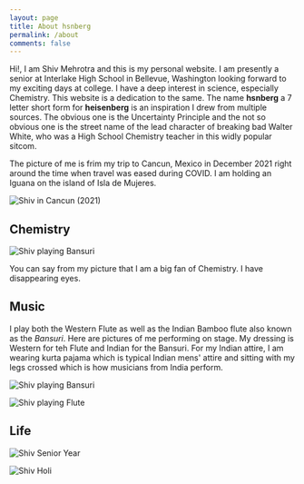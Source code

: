 ```yaml
---
layout: page
title: About hsnberg
permalink: /about
comments: false
---
```


<div class="row justify-content-between">
    <div class="col-md-8 pr-8">
        <p>Hi!, I am Shiv Mehrotra and this is my personal website. I am presently a senior at Interlake High School in Bellevue, Washington looking forward to my exciting days at college. I have a deep interest in science, especially Chemistry. This website is a dedication to the same. The name <b>hsnberg</b> a 7 letter short form for <b>heisenberg</b> is an inspiration I drew from multiple sources. The obvious one is the Uncertainty Principle and the not so obvious one is the street name of the lead character of breaking bad Walter White, who was a High School Chemistry teacher in this widly popular sitcom.</p>
        <p>The picture of me is frim my trip to Cancun, Mexico in December 2021 right around the time when  travel was eased during COVID. I am holding an Iguana on the island of Isla de Mujeres.</p>
    </div>
    <div class="col-md-4">
        <p class="mb-5"><img class="shadow-lg" src="{{site.baseurl}}/assets/images/shiv-cancun.jpg" alt="Shiv in Cancun (2021)" /></p>
    </div>
</div>

<div class="section-title">
    <h2><span>Chemistry</span></h2>
</div>
<div class="row justify-content-between">
    <div class="col-md-4">
        <p class="mb-5"><img class="shadow-lg" src="{{site.baseurl}}/assets/images/shiv-heisenberg.jpg" alt="Shiv playing Bansuri" /></p>
    </div>
    <div class="col-md-8 pr-8">
        <p>
        You can say from my picture that I am a big fan of Chemistry. I have disappearing eyes.</p>
    </div>
</div>

<div class="section-title">
    <h2><span>Music</span></h2>
</div>
<div class="row justify-content-between">
    <div class="col-md-8 pr-8">
        <p>
        I play both the Western Flute as well as the Indian Bamboo flute also known as the <i>Bansuri</i>. Here are pictures of me performing on stage. My dressing is Western for teh Flute and Indian for the Bansuri. For my Indian attire, I am wearing kurta pajama which is typical Indian mens' attire and sitting with my legs crossed which is how musicians from India perform.</p>
    </div>
    <div class="col-md-4">
        <p class="mb-5"><img class="shadow-lg" src="{{site.baseurl}}/assets/images/shiv-bansuri.jpg" alt="Shiv playing Bansuri" /></p>
        <p class="mb-5"><img class="shadow-lg" src="{{site.baseurl}}/assets/images/shiv-flute.jpg" alt="Shiv playing Flute" /></p>
    </div>
</div>


<div class="section-title">
    <h2><span>Life</span></h2>
</div>
<div class="row justify-content-between">
    <div class="col-md-6">
        <p class="mb-5"><img class="shadow-lg" src="{{site.baseurl}}/assets/images/shiv-senior.jpg" alt="Shiv Senior Year" /></p>
    </div>
    <div class="col-md-6">
        <p class="mb-5"><img class="shadow-lg" src="{{site.baseurl}}/assets/images/shiv-holi.jpg" alt="Shiv Holi" /></p>
    </div>
</div>
<!--
<div class="col-md-4">


<!--
<h4>Questions or bug reports?</h4>

<p>Head over to our <a href="https://github.com/wowthemesnet/mediumish-theme-jekyll">Github repository</a>!</p>

<div class="sticky-top sticky-top-80">
<h5>Buy me a coffee</h5>

<p>Thank you for your support! Your donation helps me to maintain and improve <a target="_blank" href="https://github.com/wowthemesnet/mediumish-theme-jekyll">Mediumish <i class="fab fa-github"></i></a>.</p>

<a target="_blank" href="https://www.wowthemes.net/donate/" class="btn btn-danger">Buy me a coffee</a> <a target="_blank" href="https://bootstrapstarter.com/bootstrap-templates/template-mediumish-bootstrap-jekyll/" class="btn btn-warning">Documentation</a>

</div>
</div>
-->

